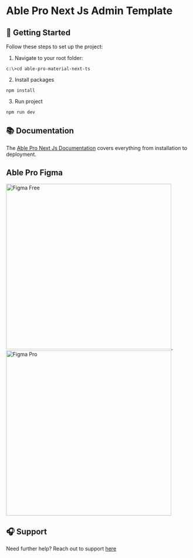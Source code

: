 # Able Pro Next Js Admin Template

## 🚀 Getting Started

Follow these steps to set up the project:

1. Navigate to your root folder:

```
c:\>cd able-pro-material-next-ts
```

2. Install packages

```
npm install
```

3. Run project

```
npm run dev
```

## 📚 Documentation

The [Able Pro Next Js Documentation](https://phoenixcoded.gitbook.io/able-pro/nextjs) covers everything from installation to deployment.

## Able Pro Figma

<div>
  <a href="https://codedthemes.com/item/able-pro-free-figma-ui-kit/">
    <img src="https://org-public-assets.s3.us-west-2.amazonaws.com/Banners/Figma_Free_Able_Pro.png" width="450" alt="Figma Free">
  </a>&nbsp;&nbsp;&nbsp;&nbsp;
  <a href="https://codedthemes.com/item/able-pro-figma-ui-kit/">
    <img src="https://org-public-assets.s3.us-west-2.amazonaws.com/Banners/Figma_Pro_Able_Pro.png" width="450" alt="Figma Pro">
  </a>
</div>

## 🎧 Support

Need further help? Reach out to support [here](https://phoenixcoded.authordesk.app/author/tickets)
